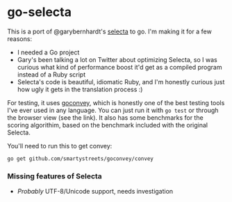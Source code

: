 # go-selecta

This is a port of @garybernhardt's [selecta](https://github.com/garybernhardt/selecta) to go. I'm making it for a few reasons:

* I needed a Go project
* Gary's been talking a lot on Twitter about optimizing Selecta, so I was curious what kind of performance boost it'd get as a compiled program instead of a Ruby script
* Selecta's code is beautiful, idiomatic Ruby, and I'm honestly curious just how ugly it gets in the translation process :)

For testing, it uses [goconvey](https://github.com/smartystreets/goconvey), which is honestly one of the best testing tools I've ever used in any language. You can just run it with `go test` or through the browser view (see the link). It also has some benchmarks for the scoring algorithim, based on the benchmark included with the original Selecta.

You'll need to run this to get convey:

```
go get github.com/smartystreets/goconvey/convey
```

### Missing features of Selecta

* *Probably* UTF-8/Unicode support, needs investigation
